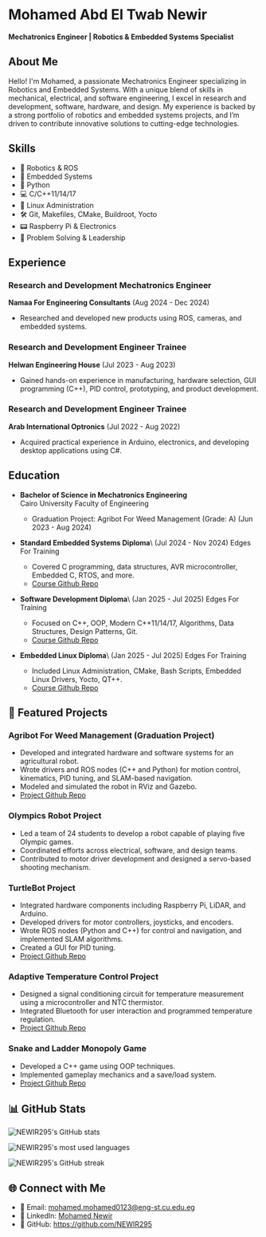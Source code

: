 # Mohamed Abd El Twab Newir

**Mechatronics Engineer | Robotics & Embedded Systems Specialist**

## About Me

Hello! I'm Mohamed, a passionate Mechatronics Engineer specializing in Robotics and Embedded Systems. With a unique blend of skills in mechanical, electrical, and software engineering, I excel in research and development, software, hardware, and design. My experience is backed by a strong portfolio of robotics and embedded systems projects, and I’m driven to contribute innovative solutions to cutting-edge technologies.

## Skills

- 🤖 Robotics & ROS
- 🔧 Embedded Systems
- 🐍 Python
- 💻 C/C++11/14/17
- 🐧 Linux Administration
- 🛠️ Git, Makefiles, CMake, Buildroot, Yocto
- 📟 Raspberry Pi & Electronics
- 🧠 Problem Solving & Leadership

## Experience

### Research and Development Mechatronics Engineer

**Namaa For Engineering Consultants** (Aug 2024 - Dec 2024)

- Researched and developed new products using ROS, cameras, and embedded systems.

### Research and Development Engineer Trainee

**Helwan Engineering House** (Jul 2023 - Aug 2023)

- Gained hands-on experience in manufacturing, hardware selection, GUI programming (C++), PID control, prototyping, and product development.

### Research and Development Engineer Trainee

**Arab International Optronics** (Jul 2022 - Aug 2022)

- Acquired practical experience in Arduino, electronics, and developing desktop applications using C#.

## Education

- **Bachelor of Science in Mechatronics Engineering**\
  Cairo University Faculty of Engineering 

  - Graduation Project: Agribot For Weed Management (Grade: A) (Jun 2023 - Aug 2024)

- **Standard Embedded Systems Diploma**\ (Jul 2024 - Nov 2024)
  Edges For Training 

  - Covered C programming, data structures, AVR microcontroller, Embedded C, RTOS, and more.
  - [Course Github Repo](https://github.com/NEWIR295/Embdded-Systems/tree/main/AVR%20Atmega32)
  
- **Software Development Diploma**\ (Jan 2025 - Jul 2025)
  Edges For Training 

  - Focused on C++, OOP, Modern C++11/14/17, Algorithms, Data Structures, Design Patterns, Git.
  - [Course Github Repo](https://github.com/NEWIR295/SOFTWARE_DEVELPMENT)
    
- **Embedded Linux Diploma**\ (Jan 2025 - Jul 2025)
  Edges For Training

  - Included Linux Administration, CMake, Bash Scripts, Embedded Linux Drivers, Yocto, QT++.
  - [Course Github Repo](https://github.com/NEWIR295/EMBEDDED_LINUX)
    
## 🚀 Featured Projects

### Agribot For Weed Management (Graduation Project)

- Developed and integrated hardware and software systems for an agricultural robot.
- Wrote drivers and ROS nodes (C++ and Python) for motion control, kinematics, PID tuning, and SLAM-based navigation.
- Modeled and simulated the robot in RViz and Gazebo.
- [Project Github Repo](https://github.com/NEWIR295/Agribot)

### Olympics Robot Project

- Led a team of 24 students to develop a robot capable of playing five Olympic games.
- Coordinated efforts across electrical, software, and design teams.
- Contributed to motor driver development and designed a servo-based shooting mechanism.

### TurtleBot Project

- Integrated hardware components including Raspberry Pi, LiDAR, and Arduino.
- Developed drivers for motor controllers, joysticks, and encoders.
- Wrote ROS nodes (Python and C++) for control and navigation, and implemented SLAM algorithms.
- Created a GUI for PID tuning.
- [Project Github Repo](https://github.com/NEWIR295/N_TURTLEBOT)

### Adaptive Temperature Control Project

- Designed a signal conditioning circuit for temperature measurement using a microcontroller and NTC thermistor.
- Integrated Bluetooth for user interaction and programmed temperature regulation.
- [Project Github Repo](https://github.com/NEWIR295/Embdded-Systems/tree/main/Arduino%20-%20%20Projects/adaptive%20Temprature%20Control)

### Snake and Ladder Monopoly Game

- Developed a C++ game using OOP techniques.
- Implemented gameplay mechanics and a save/load system.
- [Project Github Repo](https://github.com/NEWIR295/Snake-And-Ladder-Game)
  
## 📊 GitHub Stats

![NEWIR295's GitHub stats](https://github-readme-stats.vercel.app/api?username=NEWIR295&show_icons=true&theme=radical)

![NEWIR295's most used languages](https://github-readme-stats.vercel.app/api/top-langs/?username=NEWIR295&layout=compact&theme=radical)

![NEWIR295's GitHub streak](https://github-readme-streak-stats.herokuapp.com/?user=NEWIR295&theme=radical)

## 🌐 Connect with Me

- 📧 Email: mohamed.mohamed0123@eng-st.cu.edu.eg
- 🔗 LinkedIn: [Mohamed Newir](https://www.linkedin.com/in/mohamed-newir-a8a572182)
- 🐙 GitHub: https://github.com/NEWIR295
